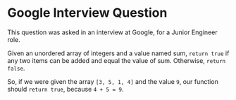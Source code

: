 # Google Interview Question

This question was asked in an interview at Google, for a Junior Engineer role. 

Given an unordered array of integers and a value named sum, `return true` if any two items can be added and equal the value of sum. Otherwise, `return false`.

So, if we were given the array `[3, 5, 1, 4]` and the value `9`, our function should `return true`, because `4 + 5 = 9`.
